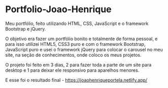 # Portfolio-Joao-Henrique
Meu portfólio, feito utilizando HTML, CSS, JavaScript e o framework Bootstrap e jQuery.

O objetivo era fazer um portfólio bonito e totalmente de forma pessoal, e para isso utilizei HTML5, CSS3 puro e 
com o framework Bootstrap, JavaScript puro e usei o framework jQuery para colocar o carousel no meu site, na seção de conhecimentos, onde coloco os meus projetos.

O projeto foi feito em 3 dias, 2 para fazer toda a parte de um site para desktop e 1 para deixar ele responsivo para aparelhos menores.

E esse foi o resultado final - https://joaohenriqueportela.netlify.app/ 
